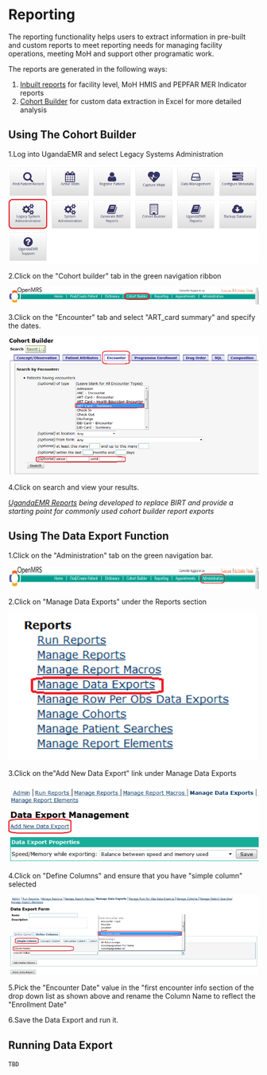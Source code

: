 # Reporting

The reporting functionality helps users to extract information in pre-built and custom reports to meet reporting needs for managing facility operations, meeting MoH and support other programatic work.

The reports are generated in the following ways:

1. [Inbuilt reports](ugandaemr_reports.md) for facility level, MoH HMIS and PEPFAR MER Indicator reports 
2. [Cohort Builder](reporting_cohort_builder.md) for custom data extraction in Excel for more detailed analysis

## Using The Cohort Builder

1.Log into UgandaEMR and select Legacy Systems Administration

![Cohort Builder Login](../.gitbook/assets/cohort_builder_Loginto_UgandaEMR%20.png)

2.Click on the "Cohort builder" tab in the green navigation ribbon

![Click Cohort Builder](../.gitbook/assets/click_on_cohortbuilder%20%281%29.png)

3.Click on the "Encounter" tab and select "ART\_card summary" and specify the dates.

![Click Encounter Tab](../.gitbook/assets/click_on_cohortbuilder_tab%20%281%29.png)

4.Click on search and view your results.

[_UgandaEMR Reports_](ugandaemr_reports.md) _being developed to replace BIRT and provide a starting point for commonly used cohort builder report exports_

## Using The Data Export Function

1.Click on the "Administration" tab on the green navigation bar.

![Click Addministration Bar](../.gitbook/assets/click_on_administrator_navigation_bar%20%281%29.png)

2.Click on "Manage Data Exports" under the Reports section

![Manage Data Exports](../.gitbook/assets/manage_data_exports%20%281%29.png)

3.Click on the"Add New Data Export" link under Manage Data Exports

![Add New DataExport](../.gitbook/assets/add_new_dataexport%20%281%29.png)

4.Click on "Define Columns" and ensure that you have "simple column" selected

![Click Define Columns](../.gitbook/assets/click_on_define_columns%20%281%29.png)

5.Pick the "Encounter Date" value in the "first encounter info section of the drop down list as shown above and rename the Column Name to reflect the "Enrollment Date"

6.Save the Data Export and run it.

## Running Data Export

```text
TBD
```

